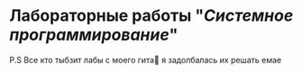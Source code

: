 # Лабораторные работы "<i>Системное программирование</i>"

P.S Все кто тыбзит лабы  с моего гита💩 я задолбалась их решать емае
